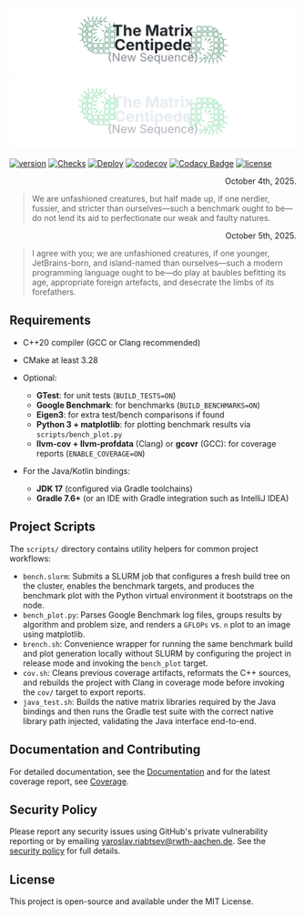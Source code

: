 ![matrix-centipede-Light](assets/lbanner.svg#gh-light-mode-only)![matrix-centipede-Dark](assets/dbanner.svg#gh-dark-mode-only)

[![version](https://img.shields.io/github/v/release/ninjaro/matrix-centipede?include_prereleases)](https://github.com/ninjaro/matrix-centipede/releases/latest)
[![Checks](https://github.com/ninjaro/matrix-centipede/actions/workflows/tests.yml/badge.svg)](https://github.com/ninjaro/matrix-centipede/actions/workflows/tests.yml)
[![Deploy](https://github.com/ninjaro/matrix-centipede/actions/workflows/html.yml/badge.svg)](https://github.com/ninjaro/matrix-centipede/actions/workflows/html.yml)
[![codecov](https://codecov.io/gh/ninjaro/matrix-centipede/graph/badge.svg?token=5XTA5DNO4S)](https://codecov.io/gh/ninjaro/matrix-centipede)
[![Codacy Badge](https://app.codacy.com/project/badge/Grade/2288fe837def4b1b9d89f170e9d63594)](https://app.codacy.com/gh/ninjaro/matrix-centipede/dashboard?utm_source=gh&utm_medium=referral&utm_content=&utm_campaign=Badge_grade)
[![license](https://img.shields.io/github/license/ninjaro/matrix-centipede?color=e6e6e6)](https://github.com/ninjaro/matrix-centipede/blob/master/license)

<p align="right">October 4th, 2025.</p>

> We are unfashioned creatures, but half made up, if one nerdier, fussier, and stricter than ourselves—such a benchmark
> ought to be—do not lend its aid to perfectionate our weak and faulty natures.

<p align="right">October 5th, 2025.</p>

> I agree with you; we are unfashioned creatures, if one younger, JetBrains-born, and island-named than ourselves—such a
> modern programming language ought to be—do play at baubles befitting its age, appropriate foreign artefacts, and
> desecrate the limbs of its forefathers.

## Requirements

* C++20 compiler (GCC or Clang recommended)
* CMake at least 3.28
* Optional:

    * **GTest**: for unit tests (`BUILD_TESTS=ON`)
    * **Google Benchmark**: for benchmarks (`BUILD_BENCHMARKS=ON`)
    * **Eigen3**: for extra test/bench comparisons if found
    * **Python 3 + matplotlib**: for plotting benchmark results via `scripts/bench_plot.py`
    * **llvm-cov + llvm-profdata** (Clang) or **gcovr** (GCC): for coverage reports (`ENABLE_COVERAGE=ON`)
* For the Java/Kotlin bindings:

  * **JDK 17** (configured via Gradle toolchains)
  * **Gradle 7.6+** (or an IDE with Gradle integration such as IntelliJ IDEA)

## Project Scripts

The `scripts/` directory contains utility helpers for common project workflows:

* `bench.slurm`: Submits a SLURM job that configures a fresh build tree on the
  cluster, enables the benchmark targets, and produces the benchmark plot with the
  Python virtual environment it bootstraps on the node.
* `bench_plot.py`: Parses Google Benchmark log files, groups results by
  algorithm and problem size, and renders a `GFLOPs` vs. `n` plot to an image using
  matplotlib.
* `brench.sh`: Convenience wrapper for running the same benchmark build and
  plot generation locally without SLURM by configuring the project in release mode
  and invoking the `bench_plot` target.
* `cov.sh`: Cleans previous coverage artifacts, reformats the C++ sources, and
  rebuilds the project with Clang in coverage mode before invoking the `cov/`
  target to export reports.
* `java_test.sh`: Builds the native matrix libraries required by the Java
  bindings and then runs the Gradle test suite with the correct native library
  path injected, validating the Java interface end-to-end.

## Documentation and Contributing

For detailed documentation, see the [Documentation](https://ninjaro.github.io/matrix-centipede/doc/) and for the latest
coverage report, see [Coverage](https://ninjaro.github.io/matrix-centipede/cov/).

## Security Policy

Please report any security issues using GitHub's private vulnerability reporting
or by emailing [yaroslav.riabtsev@rwth-aachen.de](mailto:yaroslav.riabtsev@rwth-aachen.de).
See the [security policy](.github/SECURITY.md) for full details.

## License

This project is open-source and available under the MIT License.
